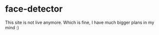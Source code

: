 # face-detector
This site is not live anymore. Which is fine, I have much bigger plans in my mind :)
